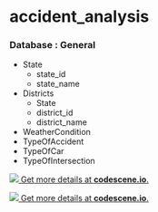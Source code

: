 # accident_analysis

### Database : General ###

* State
  * state_id
  * state_name
* Districts
  * State
  * district_id
  * district_name
* WeatherCondition
* TypeOfAccident
* TypeOfCar
* TypeOfIntersection


[![](https://codescene.io/projects/1482/status.svg) Get more details at **codescene.io**.](https://codescene.io/projects/1482/jobs/latest-successful/results)


[![](https://codescene.io/projects/1483/status.svg) Get more details at **codescene.io**.](https://codescene.io/projects/1483/jobs/latest-successful/results)
